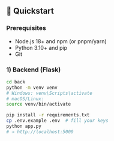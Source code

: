 ## 🚀 Quickstart

### Prerequisites
- Node.js 18+ and npm (or pnpm/yarn)
- Python 3.10+ and pip
- Git

### 1) Backend (Flask)
```bash
cd back
python -m venv venv
# Windows: venv\Scripts\activate
# macOS/Linux:
source venv/bin/activate

pip install -r requirements.txt
cp .env.example .env  # fill your keys
python app.py
# → http://localhost:5000